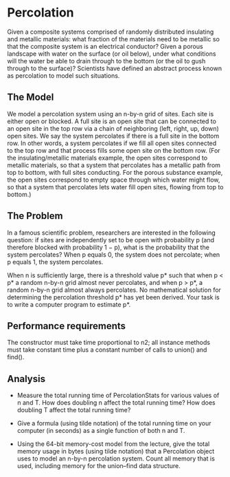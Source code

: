 Percolation
===================
Given a composite systems comprised of randomly distributed 
insulating and metallic materials: what fraction of the materials 
need to be metallic so that the composite system is an electrical 
conductor? Given a porous landscape with water on the surface 
(or oil below), under what conditions will the water be able to drain 
through to the bottom (or the oil to gush through to the surface)? 
Scientists have defined an abstract process known as percolation to 
model such situations.

The Model
----------
We model a percolation system using an n-by-n grid of sites. Each 
site is either open or blocked. A full site is an open site that can 
be connected to an open site in the top row via a chain of neighboring 
(left, right, up, down) open sites. We say the system percolates if 
there is a full site in the bottom row. In other words, a system percolates 
if we fill all open sites connected to the top row and that process 
fills some open site on the bottom row. (For the insulating/metallic 
materials example, the open sites correspond to metallic materials, 
so that a system that percolates has a metallic path from top to bottom, 
with full sites conducting. For the porous substance example, the open 
sites correspond to empty space through which water might flow, so that 
a system that percolates lets water fill open sites, flowing from top to 
bottom.)

The Problem
-----------
In a famous scientific problem, researchers are interested in the following 
question: if sites are independently set to be open with probability p 
(and therefore blocked with probability 1 − p), what is the probability that 
the system percolates? When p equals 0, the system does not percolate; 
when p equals 1, the system percolates. 

When n is sufficiently large, there is a threshold value p* such that 
when p < p* a random n-by-n grid almost never percolates, and when p > p*, a 
random n-by-n grid almost always percolates. No mathematical solution for 
determining the percolation threshold p* has yet been derived. Your task is 
to write a computer program to estimate p*.

Performance requirements
-------------------------
The constructor must take time proportional to n2; all instance methods must 
take constant time plus a constant number of calls to union() and find().

Analysis
--------
- Measure the total running time of PercolationStats for 
  various values of n and T. How does doubling n affect 
  the total running time? How does doubling T affect the 
  total running time? 
  
- Give a formula (using tilde notation) of the total running 
  time on your computer (in seconds) as a single function of 
  both n and T. 
  
- Using the 64-bit memory-cost model from the lecture, give the 
  total memory usage in bytes (using tilde notation) that a 
  Percolation object uses to model an n-by-n percolation system. 
  Count all memory that is used, including memory for the 
  union–find data structure.

